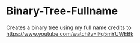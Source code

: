 # Binary-Tree-Fullname
Creates a binary tree using my full name
credits to https://www.youtube.com/watch?v=lFq5mYUWEBk
